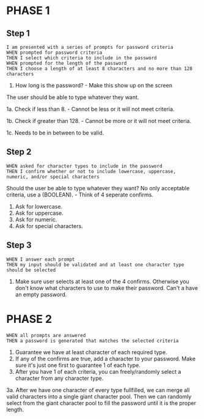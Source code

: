 # PHASE 1

## Step 1

```
I am presented with a series of prompts for password criteria
WHEN prompted for password criteria
THEN I select which criteria to include in the password
WHEN prompted for the length of the password
THEN I choose a length of at least 8 characters and no more than 128 characters
```

1. How long is the password? - Make this show up on the screen

The user should be able to type whatever they want.

1a. Check if less than 8. - Cannot be less or it will not meet criteria.

1b. Check if greater than 128. - Cannot be more or it will not meet criteria.

1c. Needs to be in between to be valid.

## Step 2

```
WHEN asked for character types to include in the password
THEN I confirm whether or not to include lowercase, uppercase, numeric, and/or special characters
```

Should the user be able to type whatever they want? No only acceptable criteria, use a (BOOLEAN). - Think of 4 seperate confirms.

1. Ask for lowercase.
2. Ask for uppercase.
3. Ask for numeric.
4. Ask for special characters.

## Step 3

```
WHEN I answer each prompt
THEN my input should be validated and at least one character type should be selected
```

1. Make sure user selects at least one of the 4 confirms. Otherwise you don't know what characters to use to make their password. Can't a have an empty password.

# PHASE 2

```
WHEN all prompts are answered
THEN a password is generated that matches the selected criteria
```

1. Guarantee we have at least character of each required type.
2. If any of the confirms are true, add a character to your password. Make sure it's just one first to guarantee 1 of each type.
3. After you have 1 of each criteria, you can freely/randomly select a character from any character type.

3a. After we have one character of every type fullfilled, we can merge all valid characters into a single giant character pool. Then we can randomly select from the giant character pool to fill the password until it is the proper length.

